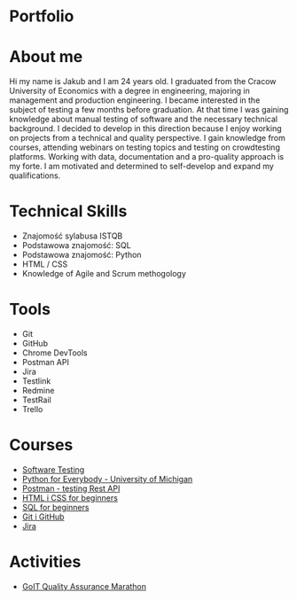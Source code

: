 # Portfolio
# About me
Hi my name is Jakub and I am 24 years old. I graduated from the Cracow University of Economics with a degree in engineering, majoring in management and production engineering. I became interested in the subject of testing a few months before graduation. At that time I was gaining knowledge about manual testing of software and the necessary technical background. I decided to develop in this direction because I enjoy working on projects from a technical and quality perspective. I gain knowledge from courses, attending webinars on testing topics and testing on crowdtesting platforms. Working with data, documentation and a pro-quality approach is my forte. I am motivated and determined to self-develop and expand my qualifications.
# Technical Skills
* Znajomość sylabusa ISTQB
* Podstawowa znajomość: SQL
* Podstawowa znajomość: Python
* HTML / CSS
* Knowledge of Agile and Scrum methogology
# Tools
* Git
* GitHub
* Chrome DevTools
* Postman API
* Jira
* Testlink
* Redmine
* TestRail
* Trello
# Courses
* [Software Testing](https://www.udemy.com/share/105trI3@0GokYfHJJk3ceVTLDUQl_PYbDT2exG3gNUXXqivwFDfwV2JFKB1QeqitxElfi4yf0g==/)
* [Python for Everybody - University of Michigan](https://online.umich.edu/series/python-for-everybody/)
* [Postman - testing Rest API](https://www.udemy.com/share/102AtS3@nXw_FtL67ld8w44uK_UQeKhYm5Bqkp8Dd6ORydnOsEw26dQHt63UISJWQBPud9LOwA==/)
* [HTML i CSS for beginners](https://eduweb.pl/programowanie-i-www/html-css/html-css-od-podstaw)
* [SQL for beginners](https://www.udemy.com/share/102hys3@_E1Pm2jKJ6e72-6XuTckz4AB8jO8bB43UCe5JAd_WAu7i16p6nSxf4yaE3Znou7SuA==/)
* [Git i GitHub](https://www.udemy.com/course/kurs-git-i-github-od-podstaw/learn/lecture/13928492?start=15#overview)
* [Jira](https://www.udemy.com/share/105GCQ3@XcZjsK1RRzMOnmFi1eydquDmjh0oe8QAuZo0wtvClfd7vp_1bb1K7wYuIcA7onR0ZQ==/)
# Activities
* [GoIT Quality Assurance Marathon](https://qa.m.goit.global/pl/)
